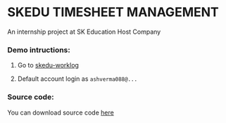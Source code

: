 SKEDU TIMESHEET MANAGEMENT
==========================

An internship project at SK Education Host Company

### Demo intructions:

1. Go to [skedu-worklog](https://skedu-worklog.herokuapp.com/)

2. Default account login as `ashverma088@...`

### Source code:

You can download source code [here](https://github.com/babygau/skedu-worklog/archive/master.zip)



